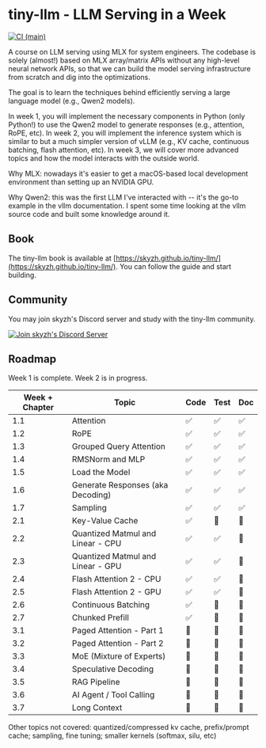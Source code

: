 # tiny-llm - LLM Serving in a Week

[![CI (main)](https://github.com/skyzh/tiny-llm/actions/workflows/main.yml/badge.svg)](https://github.com/skyzh/tiny-llm/actions/workflows/main.yml)

A course on LLM serving using MLX for system engineers. The codebase
is solely (almost!) based on MLX array/matrix APIs without any high-level neural network APIs, so that we
can build the model serving infrastructure from scratch and dig into the optimizations.

The goal is to learn the techniques behind efficiently serving a large language model (e.g., Qwen2 models).

In week 1, you will implement the necessary components in Python (only Python!) to use the Qwen2 model to generate responses (e.g., attention, RoPE, etc). In week 2, you will implement the inference system which is similar to but a much simpler version of vLLM (e.g., KV cache, continuous batching, flash attention, etc). In week 3, we will cover more advanced topics and how the model interacts with the outside world.

Why MLX: nowadays it's easier to get a macOS-based local development environment than setting up an NVIDIA GPU.

Why Qwen2: this was the first LLM I've interacted with -- it's the go-to example in the vllm documentation. I spent some time looking at the vllm source code and built some knowledge around it.

## Book

The tiny-llm book is available at [https://skyzh.github.io/tiny-llm/](https://skyzh.github.io/tiny-llm/). You can follow the guide and start building.

## Community

You may join skyzh's Discord server and study with the tiny-llm community.

[![Join skyzh's Discord Server](book/src/discord-badge.svg)](https://skyzh.dev/join/discord)

## Roadmap

Week 1 is complete. Week 2 is in progress.

| Week + Chapter | Topic                                                       | Code | Test | Doc |
| -------------- | ----------------------------------------------------------- | ---- | ---- | --- |
| 1.1            | Attention                                                   | ✅    | ✅   | ✅  |
| 1.2            | RoPE                                                        | ✅    | ✅   | ✅  |
| 1.3            | Grouped Query Attention                                     | ✅    | ✅   | ✅  |
| 1.4            | RMSNorm and MLP                                             | ✅    | ✅   | ✅  |
| 1.5            | Load the Model                                              | ✅    | ✅   | ✅  |
| 1.6            | Generate Responses (aka Decoding)                           | ✅    | ✅   | ✅  |
| 1.7            | Sampling                                                    | ✅    | ✅   | ✅  |
| 2.1            | Key-Value Cache                                             | ✅    | 🚧   | 🚧  |
| 2.2            | Quantized Matmul and Linear - CPU                           | ✅    | ✅   | 🚧  |
| 2.3            | Quantized Matmul and Linear - GPU                           | ✅    | ✅   | 🚧  |
| 2.4            | Flash Attention 2 - CPU                                     | ✅    | ✅   | 🚧  |
| 2.5            | Flash Attention 2 - GPU                                     | ✅    | ✅   | 🚧  |
| 2.6            | Continuous Batching                                         | ✅    | 🚧   | 🚧  |
| 2.7            | Chunked Prefill                                             | ✅    | 🚧   | 🚧  |
| 3.1            | Paged Attention - Part 1                                    | 🚧    | 🚧   | 🚧  |
| 3.2            | Paged Attention - Part 2                                    | 🚧    | 🚧   | 🚧  |
| 3.3            | MoE (Mixture of Experts)                                    | 🚧    | 🚧   | 🚧  |
| 3.4            | Speculative Decoding                                        | 🚧    | 🚧   | 🚧  |
| 3.5            | RAG Pipeline                                                | 🚧    | 🚧   | 🚧  |
| 3.6            | AI Agent     / Tool Calling                                 | 🚧    | 🚧   | 🚧  |
| 3.7            | Long Context                                                 | 🚧    | 🚧   | 🚧  |

Other topics not covered: quantized/compressed kv cache, prefix/prompt cache; sampling, fine tuning; smaller kernels (softmax, silu, etc)
